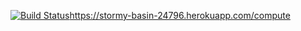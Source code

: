 [![Build Status](https://travis-ci.org/aweneres/myDemoApp.svg?branch=master)](https://travis-ci.org/aweneres/myDemoApp)https://stormy-basin-24796.herokuapp.com/compute


